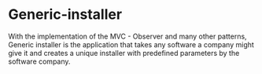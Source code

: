 # Generic-installer
With the implementation of the MVC - Observer and many other patterns, Generic installer is the application that takes any software a company might give it and creates a unique installer with predefined parameters by the software company.

